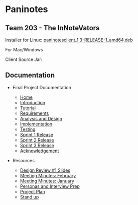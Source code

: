 # Paninotes

## Team 203 - The InNoteVators

Installer for Linux:
[paninotesclient_1.3-RELEASE-1_amd64.deb](https://git.uwaterloo.ca/k348li/398-team-project/-/raw/master/ReleaseJars/paninotesclient_1.3-RELEASE-1_amd64.deb)

For Mac/Windows

Client Source Jar:

## Documentation

- Final Project Documentation
    - [Home](../../wikis/Home)
    - [Introduction](../../wikis/Introduction)
    - [Tutorial](../../wikis/Tutorial)
    - [Requirements](../../wikis/Requirements)
    - [Analysis and Design](../../wikis/Analysis-and-Design)    
    - [Implementation](../../wikis/Implementation)
    - [Testing](../../wikis/Testing)
    - [Sprint 1 Release](../../wikis/Sprint-1-Release)
    - [Sprint 2 Release](../../wikis/Sprint-2-Release)
    - [Sprint 3 Release](../../wikis/Sprint-3-Release)
    - [Acknowledgement](../../wikis/Acknowledgements/Acknowledgements-and-Licenses)

- Resources
    - [Design Review #1 Slides](../../wikis/design-review-#1-slides)
    - [Meeting Minutes: February](../../wikis/meeting-minutes:-february)
    - [Meeting Minutes: January](../../wikis/meeting-minutes:-january)
    - [Personas and Interview Prep](../../wikis/personas-and-interview-prep)
    - [Project Plan](../../wikis/project-plan)
    - [Stand up](../../wikis/stand-up)
